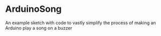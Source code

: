 # ArduinoSong
An example sketch with code to vastly simplify the process of making an Arduino play a song on a buzzer
